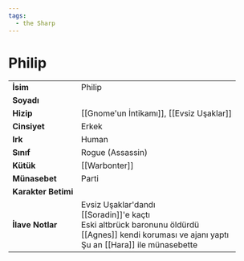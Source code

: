```yaml
---
tags:
  - the Sharp
---  
```

# Philip   
|  |  |  
|---|---|  
| **İsim** | Philip |  
| **Soyadı** |  |  
| **Hizip** | [[Gnome'un İntikamı]], [[Evsiz Uşaklar]] |  
| **Cinsiyet** | Erkek |  
| **Irk** | Human |  
| **Sınıf** | Rogue (Assassin) |  
| **Kütük** | [[Warbonter]] |  
| **Münasebet** | Parti |  
| **Karakter Betimi** |  |  
| **İlave Notlar** | Evsiz Uşaklar'dandı<br>[[Soradin]]'e kaçtı<br>Eski altbrück baronunu öldürdü<br>[[Agnes]] kendi koruması ve ajanı yaptı<br>Şu an [[Hara]] ile münasebette |  
